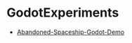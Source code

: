 # GodotExperiments
- [Abandoned-Spaceship-Godot-Demo]((https://github.com/perfoon/Abandoned-Spaceship-Godot-Demo/tree/5ddf086848abdcb67414406d148dc81a8b06b15b))
